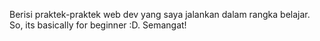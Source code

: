 Berisi praktek-praktek web dev yang saya jalankan dalam rangka belajar. So, its basically for beginner :D. Semangat!
